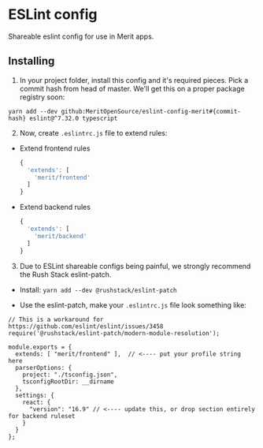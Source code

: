 # ESLint config

Shareable eslint config for use in Merit apps.

## Installing

1. In your project folder, install this config and it's required pieces. Pick a commit hash from head of master. We'll get this on a proper package registry soon:

```
yarn add --dev github:MeritOpenSource/eslint-config-merit#{commit-hash} eslint@^7.32.0 typescript
```

2. Now, create `.eslintrc.js` file to extend rules:

- Extend frontend rules
    ```js
    {
      'extends': [
        'merit/frontend'
      ]
    }
    ```
- Extend backend rules
    ```js
    {
      'extends': [
        'merit/backend'
      ]
    }
    ```

3. Due to ESLint shareable configs being painful, we strongly recommend the Rush Stack eslint-patch.

- Install: `yarn add --dev @rushstack/eslint-patch`

- Use the eslint-patch, make your `.eslintrc.js` file look something like:
```
// This is a workaround for https://github.com/eslint/eslint/issues/3458
require('@rushstack/eslint-patch/modern-module-resolution');

module.exports = {
  extends: [ "merit/frontend" ],  // <---- put your profile string here
  parserOptions: {
    project: "./tsconfig.json",
    tsconfigRootDir: __dirname
  },
  settings: {
    react: {
      "version": "16.9" // <---- update this, or drop section entirely for backend ruleset
    }
  }
};
```
